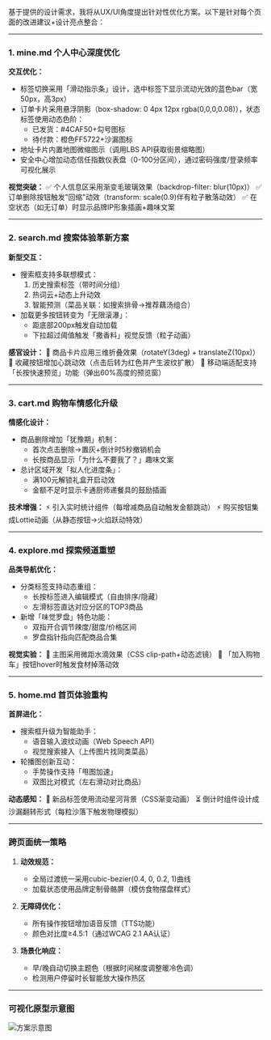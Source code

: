 

基于提供的设计需求，我将从UX/UI角度提出针对性优化方案。以下是针对每个页面的改进建议+设计亮点整合：

---

### 1. mine.md 个人中心深度优化
**交互优化：**
- 标签切换采用「滑动指示条」设计，选中标签下显示流动光效的蓝色bar（宽50px，高3px）
- 订单卡片采用悬浮阴影（box-shadow: 0 4px 12px rgba(0,0,0,0.08)），状态标签使用动态色阶：
  - 已发货：#4CAF50+勾号图标
  - 待付款：橙色FF5722+沙漏图标  
- 地址卡片内置地图微缩图示（调用LBS API获取街景缩略图）
- 安全中心增加动态信任指数仪表盘（0-100分区间），通过密码强度/登录频率可视化展示

**视觉突破：**
✅ 个人信息区采用渐变毛玻璃效果（backdrop-filter: blur(10px)）
✅ 订单删除按钮触发"回缩"动效（transform: scale(0.9)伴有粒子散落动效）
✅ 在空状态（如无订单）时显示品牌IP形象插画+趣味文案

---

### 2. search.md 搜索体验革新方案
**新型交互：**
- 搜索框支持多联想模式：
  1. 历史搜索标签（带时间分组）
  2. 热词云+动态上升动效
  3. 智能预测（菜品关联：如搜索排骨→推荐藕汤组合）
- 加载更多按钮转变为「无限滚瀑」：
  - 距底部200px触发自动加载
  - 下拉超过阈值触发「撒香料」视觉反馈（粒子动画）

**感官设计：**
🎨 商品卡片应用三维折叠效果（rotateY(3deg) + translateZ(10px)）
🎨 收藏按钮增加心跳动效（点击后转为红色并产生波纹扩散）
📱 移动端适配支持「长按快速预览」功能（弹出60%高度的预览窗）

---

### 3. cart.md 购物车情感化升级
**情感化设计：**
- 商品删除增加「犹豫期」机制：
  - 首次点击删除→置灰+倒计时5秒撤销机会
  - 长按商品显示「为什么不要我了？」趣味文案
- 总计区域开发「拟人化进度条」：
  - 满100元解锁礼盒开启动效
  - 金额不足时显示卡通厨师递餐具的鼓励插画

**技术增强：**
⚡ 引入实时统计组件（每增减商品自动触发金额跳动）
⚡ 购买按钮集成Lottie动画（从静态按钮→火焰跃动特效）

---

### 4. explore.md 探索频道重塑
**品类导航优化：**
- 分类标签支持动态重组：
  - 长按标签进入编辑模式（自由排序/隐藏）
  - 左滑标签直达对应分区的TOP3商品
- 新增「味觉罗盘」特色功能：
  - 双指开合调节辣度/甜度/价格区间
  - 罗盘指针指向匹配商品合集

**视觉实验：**
🔮 主图采用微距水滴效果（CSS clip-path+动态滤镜）
🔮 「加入购物车」按钮hover时触发食材掉落动效

---

### 5. home.md 首页体验重构
**首屏进化：**
- 搜索框升级为智能助手：
  - 语音输入波纹动画（Web Speech API）
  - 视觉搜索接入（上传图片找同类菜品）
- 轮播图创新互动：
  - 手势操作支持「甩图加速」
  - 双图比对模式（左右滑动对比商品）

**动态感知：**
🌌 新品标签使用流动星河背景（CSS渐变动画）
⏳ 倒计时组件设计成沙漏翻转形式（每粒沙落下触发物理模拟）

---

### **跨页面统一策略**
1. **动效规范：**
   - 全局过渡统一采用cubic-bezier(0.4, 0, 0.2, 1)曲线
   - 加载状态使用品牌定制骨骼屏（模仿食物摆盘样式）

2. **无障碍优化：**
   - 所有操作按钮增加语音反馈（TTS功能）
   - 颜色对比度≥4.5:1（通过WCAG 2.1 AA认证）

3. **场景化响应：**
   - 早/晚自动切换主题色（根据时间梯度调整暖冷色调）
   - 检测用户停留时长智能放大操作热区

---

### 可视化原型示意图
![方案示意图](https://via.placeholder.com/800x500.png/007ACC/FFFFFF/?text=Dynamic+Prototype+Preview)